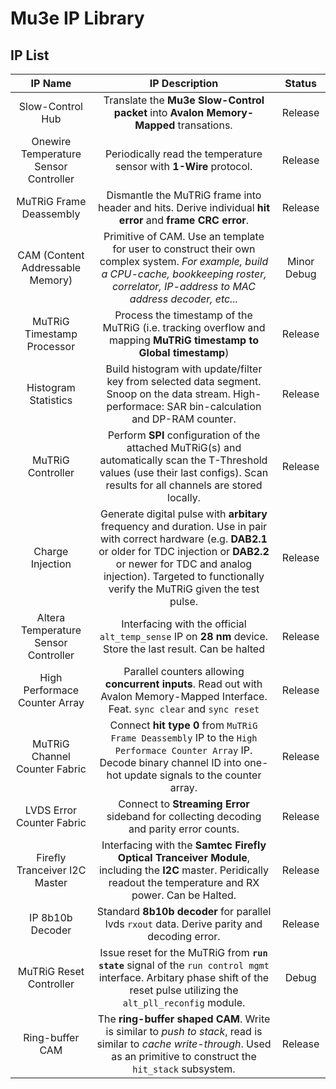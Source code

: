 # Mu3e IP Library

## IP List

|IP Name|IP Description|Status|
|:-----:|:------------:|:----:|
|Slow-Control Hub|Translate the **Mu3e Slow-Control packet** into **Avalon Memory-Mapped** transations.|Release|
|Onewire Temperature Sensor Controller|Periodically read the temperature sensor with **1-Wire** protocol.|Release| 
|MuTRiG Frame Deassembly|Dismantle the MuTRiG frame into header and hits. Derive individual **hit error** and **frame CRC error**.|Release|
|CAM (Content Addressable Memory)|Primitive of CAM. Use an template for user to construct their own complex system. *For example, build a CPU-cache, bookkeeping roster, correlator, IP-address to MAC address decoder, etc...*|Minor Debug|
|MuTRiG Timestamp Processor|Process the timestamp of the MuTRiG (i.e. tracking overflow and mapping **MuTRiG timestamp to Global timestamp**)|Release|
|Histogram Statistics|Build histogram with update/filter key from selected data segment. Snoop on the data stream. High-performace: SAR bin-calculation and DP-RAM counter.|Release|
|MuTRiG Controller|Perform **SPI** configuration of the attached MuTRiG(s) and automatically scan the T-Threshold values (use their last configs). Scan results for all channels are stored locally.|Release|
|Charge Injection|Generate digital pulse with **arbitary** frequency and duration. Use in pair with correct hardware (e.g. **DAB2.1** or older for TDC injection or **DAB2.2** or newer for TDC and analog injection). Targeted to functionally verify the MuTRiG given the test pulse.|Release|
|Altera Temperature Sensor Controller|Interfacing with the official `alt_temp_sense` IP on **28 nm** device. Store the last result. Can be halted|Release|
|High Performace Counter Array|Parallel counters allowing **concurrent inputs**. Read out with Avalon Memory-Mapped Interface. Feat. `sync clear` and `sync reset`|Release|
|MuTRiG Channel Counter Fabric|Connect **hit type 0** from `MuTRiG Frame Deassembly` IP to the `High Performace Counter Array` IP. Decode binary channel ID into one-hot update signals to the counter array.|Release| 
|LVDS Error Counter Fabric|Connect to **Streaming Error** sideband for collecting decoding and parity error counts.|Release|
|Firefly Tranceiver I2C Master|Interfacing with the **Samtec Firefly Optical Tranceiver Module**, including the **I2C** master. Peridically readout the temperature and RX power. Can be Halted.|Release|
|IP 8b10b Decoder|Standard **8b10b decoder** for parallel lvds `rxout` data. Derive parity and decoding error.|Release|
|MuTRiG Reset Controller|Issue reset for the MuTRiG from **`run state`** signal of the `run control mgmt` interface. Arbitary phase shift of the reset pulse utilizing the `alt_pll_reconfig` module.|Debug|
|Ring-buffer CAM|The **ring-buffer shaped CAM**. Write is similar to *push to stack*, read is similar to *cache write-through*. Used as an primitive to construct the `hit_stack` subsystem.|Release|

